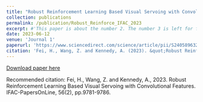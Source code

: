 ```yaml
---
title: "Robust Reinforcement Learning Based Visual Servoing with Convolutional Features"
collection: publications
permalink: /publication/Robust_Reinforce_IFAC_2023
excerpt: #'This paper is about the number 2. The number 3 is left for future work.'
date: 2023-06-12
venue: 'Journal 1'
paperurl: 'https://www.sciencedirect.com/science/article/pii/S2405896323006481/pdf?md5=a6106ecee66467abd7db3a101a1791db&pid=1-s2.0-S2405896323006481-main.pdf'
citation: 'Fei, H., Wang, Z. and Kennedy, A. (2023). &quot;Robust Reinforcement Learning Based Visual Servoing with Convolutional Features.&quot; <i>IFAC-PapersOnLine</i>. 56(2), pp.9781-9786.'
---
```


[Download paper here](https://www.sciencedirect.com/science/article/pii/S2405896323006481/pdf?md5=a6106ecee66467abd7db3a101a1791db&pid=1-s2.0-S2405896323006481-main.pdf)

Recommended citation: Fei, H., Wang, Z. and Kennedy, A., 2023. Robust Reinforcement Learning Based Visual Servoing with Convolutional Features. IFAC-PapersOnLine, 56(2), pp.9781-9786.

